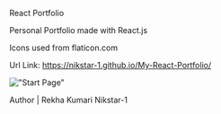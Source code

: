 React Portfolio

Personal Portfolio made with React.js

Icons used from flaticon.com

Url Link: https://nikstar-1.github.io/My-React-Portfolio/


!["Start Page"](/Portfolio.png "Start page.")


​Author | Rekha Kumari Nikstar-1








